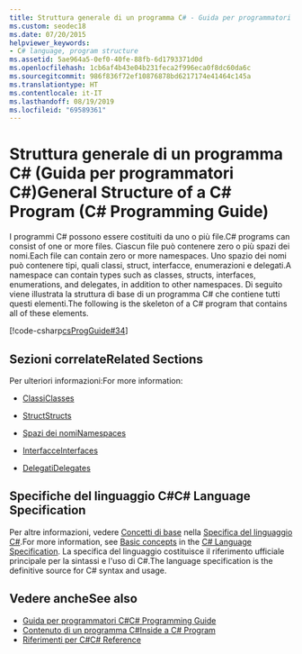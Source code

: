 ```yaml
---
title: Struttura generale di un programma C# - Guida per programmatori C#
ms.custom: seodec18
ms.date: 07/20/2015
helpviewer_keywords:
- C# language, program structure
ms.assetid: 5ae964a5-0ef0-40fe-88fb-6d1793371d0d
ms.openlocfilehash: 1cb6af4b43e04b231feca2f996eca0f8dc60da6c
ms.sourcegitcommit: 986f836f72ef10876878bd6217174e41464c145a
ms.translationtype: HT
ms.contentlocale: it-IT
ms.lasthandoff: 08/19/2019
ms.locfileid: "69589361"
---
```

# <a name="general-structure-of-a-c-program-c-programming-guide"></a><span data-ttu-id="45f59-102">Struttura generale di un programma C# (Guida per programmatori C#)</span><span class="sxs-lookup"><span data-stu-id="45f59-102">General Structure of a C# Program (C# Programming Guide)</span></span>
<span data-ttu-id="45f59-103">I programmi C# possono essere costituiti da uno o più file.</span><span class="sxs-lookup"><span data-stu-id="45f59-103">C# programs can consist of one or more files.</span></span> <span data-ttu-id="45f59-104">Ciascun file può contenere zero o più spazi dei nomi.</span><span class="sxs-lookup"><span data-stu-id="45f59-104">Each file can contain zero or more namespaces.</span></span> <span data-ttu-id="45f59-105">Uno spazio dei nomi può contenere tipi, quali classi, struct, interfacce, enumerazioni e delegati.</span><span class="sxs-lookup"><span data-stu-id="45f59-105">A namespace can contain types such as classes, structs, interfaces, enumerations, and delegates, in addition to other namespaces.</span></span> <span data-ttu-id="45f59-106">Di seguito viene illustrata la struttura di base di un programma C# che contiene tutti questi elementi.</span><span class="sxs-lookup"><span data-stu-id="45f59-106">The following is the skeleton of a C# program that contains all of these elements.</span></span>  
  
 [!code-csharp[csProgGuide#34](~/samples/snippets/csharp/VS_Snippets_VBCSharp/csProgGuide/CS/class2.cs#34)]  
  
## <a name="related-sections"></a><span data-ttu-id="45f59-107">Sezioni correlate</span><span class="sxs-lookup"><span data-stu-id="45f59-107">Related Sections</span></span>  
 <span data-ttu-id="45f59-108">Per ulteriori informazioni:</span><span class="sxs-lookup"><span data-stu-id="45f59-108">For more information:</span></span>  
  
- [<span data-ttu-id="45f59-109">Classi</span><span class="sxs-lookup"><span data-stu-id="45f59-109">Classes</span></span>](../classes-and-structs/classes.md)  
  
- [<span data-ttu-id="45f59-110">Struct</span><span class="sxs-lookup"><span data-stu-id="45f59-110">Structs</span></span>](../classes-and-structs/structs.md)  
  
- [<span data-ttu-id="45f59-111">Spazi dei nomi</span><span class="sxs-lookup"><span data-stu-id="45f59-111">Namespaces</span></span>](../namespaces/index.md)  
  
- [<span data-ttu-id="45f59-112">Interfacce</span><span class="sxs-lookup"><span data-stu-id="45f59-112">Interfaces</span></span>](../interfaces/index.md)  
  
- [<span data-ttu-id="45f59-113">Delegati</span><span class="sxs-lookup"><span data-stu-id="45f59-113">Delegates</span></span>](../delegates/index.md)  
  
## <a name="c-language-specification"></a><span data-ttu-id="45f59-114">Specifiche del linguaggio C#</span><span class="sxs-lookup"><span data-stu-id="45f59-114">C# Language Specification</span></span>  

<span data-ttu-id="45f59-115">Per altre informazioni, vedere [Concetti di base](~/_csharplang/spec/basic-concepts.md) nella [Specifica del linguaggio C#](../../language-reference/language-specification/index.md).</span><span class="sxs-lookup"><span data-stu-id="45f59-115">For more information, see [Basic concepts](~/_csharplang/spec/basic-concepts.md) in the [C# Language Specification](../../language-reference/language-specification/index.md).</span></span> <span data-ttu-id="45f59-116">La specifica del linguaggio costituisce il riferimento ufficiale principale per la sintassi e l'uso di C#.</span><span class="sxs-lookup"><span data-stu-id="45f59-116">The language specification is the definitive source for C# syntax and usage.</span></span>
  
## <a name="see-also"></a><span data-ttu-id="45f59-117">Vedere anche</span><span class="sxs-lookup"><span data-stu-id="45f59-117">See also</span></span>

- [<span data-ttu-id="45f59-118">Guida per programmatori C#</span><span class="sxs-lookup"><span data-stu-id="45f59-118">C# Programming Guide</span></span>](../index.md)
- [<span data-ttu-id="45f59-119">Contenuto di un programma C#</span><span class="sxs-lookup"><span data-stu-id="45f59-119">Inside a C# Program</span></span>](./index.md)
- [<span data-ttu-id="45f59-120">Riferimenti per C#</span><span class="sxs-lookup"><span data-stu-id="45f59-120">C# Reference</span></span>](../../language-reference/index.md)
